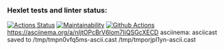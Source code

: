 ### Hexlet tests and linter status:
[![Actions Status](https://github.com/MariyaArshinina/python-project-lvl1/workflows/hexlet-check/badge.svg)](https://github.com/MariyaArshinina/python-project-lvl1/actions)
[![Maintainability](https://github.com/MariyaArshinina/python-project-lvl1/workflows/brain-games/badge.svg)](https://github.com/MariyaArshinina/python-project-lvl1/actions)
[![Github Actions](https://github.com/MariyaArshinina/python-project-lvl1/workflows/linter-check/badge.svg)](https://github.com/MariyaArshinina/python-project-lvl1/actions)
https://asciinema.org/a/nIjtOPcBrV6lom7IiQSGcXECD
asciinema: asciicast saved to /tmp/tmpn0vfq5ms-ascii.cast
/tmp/tmporjpl1yn-ascii.cast
